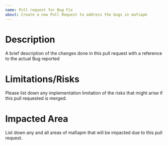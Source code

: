 ```yaml
---
name: Pull request for Bug Fix
about: Create a new Pull Request to address the bugs in mafiapm
---
```


# Description
A brief description of the changes done in this pull request with a reference to the
actual Bug reported

# Limitations/Risks
Please list down any implementation limitation of the risks that might arise if this
pull requested is merged.

# Impacted Area
List down any and all areas of mafiapm that will be impacted due to
this pull request.